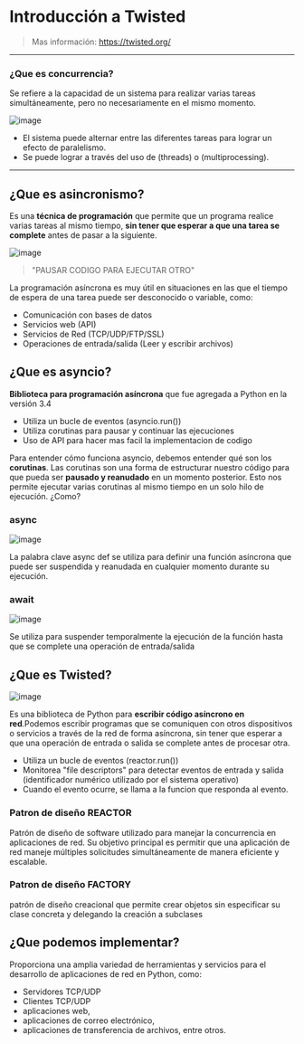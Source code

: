 # Introducción a Twisted

> Mas información: https://twisted.org/

---


### ¿Que es concurrencia?

Se refiere a la capacidad de un sistema para realizar varias tareas simultáneamente, pero no necesariamente en el mismo momento.

![image](https://user-images.githubusercontent.com/56737987/234992126-fd4f9209-ea92-4d8d-bfe3-1cb5b78749cc.png)

- El sistema puede alternar entre las diferentes tareas para lograr un efecto de paralelismo. 
- Se puede lograr a través del uso de  (threads) o (multiprocessing).

---

## ¿Que es asincronismo?

Es una **técnica de programación** que permite que un programa realice varias tareas al mismo tiempo, **sin tener que esperar a que una tarea se complete** antes de pasar a la siguiente.

![image](https://user-images.githubusercontent.com/56737987/234993407-232f8e30-6030-41e4-937c-5d2014c85c3f.png)

> "PAUSAR CODIGO PARA EJECUTAR OTRO"

La programación asíncrona es muy útil en situaciones en las que el tiempo de espera de una tarea puede ser desconocido o variable, como:

- Comunicación con bases de datos
- Servicios web (API)
- Servicios de Red (TCP/UDP/FTP/SSL)
- Operaciones de entrada/salida (Leer y escribir archivos)


## ¿Que es asyncio?

**Biblioteca para programación asíncrona** que fue agregada a Python en la versión 3.4

- Utiliza un bucle de eventos (asyncio.run())
- Utiliza corutinas para pausar y continuar las ejecuciones
- Uso de API para hacer mas facil la implementacion de codigo

Para entender cómo funciona asyncio, debemos entender qué son los **corutinas**. Las corutinas son una forma de estructurar nuestro código para que pueda ser **pausado y reanudado** en un momento posterior. Esto nos permite ejecutar varias corutinas al mismo tiempo en un solo hilo de ejecución. ¿Como?

### async

![image](https://static.wikia.nocookie.net/simpsons/images/e/e0/Mapple_Lisa.png/revision/latest?cb=20160518003943)

La palabra clave async def se utiliza para definir una función asíncrona que puede ser suspendida y reanudada en cualquier momento durante su ejecución. 

### await

![image](https://media.tenor.com/sP7QDKkRQ7kAAAAC/wait-for-it-simpsons.gif)

Se utiliza para suspender temporalmente la ejecución de la función hasta que se complete una operación de entrada/salida


## ¿Que es Twisted?

![image](https://imagenes.20minutos.es/files/og_thumbnail/uploads/imagenes/2021/09/02/meme-de-la-caida-de-instagram.jpeg)

Es una biblioteca de Python para **escribir código asíncrono en red**.Podemos escribir programas que se comuniquen con otros dispositivos o servicios a través de la red de forma asíncrona, sin tener que esperar a que una operación de entrada o salida se complete antes de procesar otra.

- Utiliza un bucle de eventos (reactor.run())
- Monitorea "file descriptors" para detectar eventos de entrada y salida  (identificador numérico utilizado por el sistema operativo)
- Cuando el evento ocurre, se llama a la funcion que responda al evento.


### Patron de diseño REACTOR

Patrón de diseño de software utilizado para manejar la concurrencia en aplicaciones de red. Su objetivo principal es permitir que una aplicación de red maneje múltiples solicitudes simultáneamente de manera eficiente y escalable.

### Patron de diseño FACTORY

patrón de diseño creacional que permite crear objetos sin especificar su clase concreta y delegando la creación a subclases

## ¿Que podemos implementar?

Proporciona una amplia variedad de herramientas y servicios para el desarrollo de aplicaciones de red en Python, como:

- Servidores TCP/UDP
- Clientes TCP/UDP
- aplicaciones web, 
- aplicaciones de correo electrónico, 
- aplicaciones de transferencia de archivos, entre otros.
